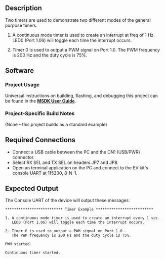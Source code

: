 ## Description

Two timers are used to demonstrate two different modes of the general purpose timers.

1. A continuous mode timer is used to create an interrupt at freq of 1 Hz. LED0 (Port 1.06) will toggle each time the interrupt occurs.

2. Timer 0 is used to output a PWM signal on Port 1.0. The PWM frequency is 200 Hz and the duty cycle is 75%.


## Software

### Project Usage

Universal instructions on building, flashing, and debugging this project can be found in the **[MSDK User Guide](https://analog-devices-msdk.github.io/msdk/USERGUIDE/)**.

### Project-Specific Build Notes

(None - this project builds as a standard example)

## Required Connections

-   Connect a USB cable between the PC and the CN1 (USB/PWR) connector.
-   Select RX SEL and TX SEL on headers JP7 and JP8.
-   Open an terminal application on the PC and connect to the EV kit's console UART at 115200, 8-N-1.

## Expected Output

The Console UART of the device will output these messages:

```
************************** Timer Example **************************

1. A continuous mode timer is used to create an interrupt every 1 sec.
   LED0 (Port 1.06) will toggle each time the interrupt occurs.

2. Timer 0 is used to output a PWM signal on Port 1.0.
   The PWM frequency is 200 Hz and the duty cycle is 75%.

PWM started.

Continuous timer started.
```
